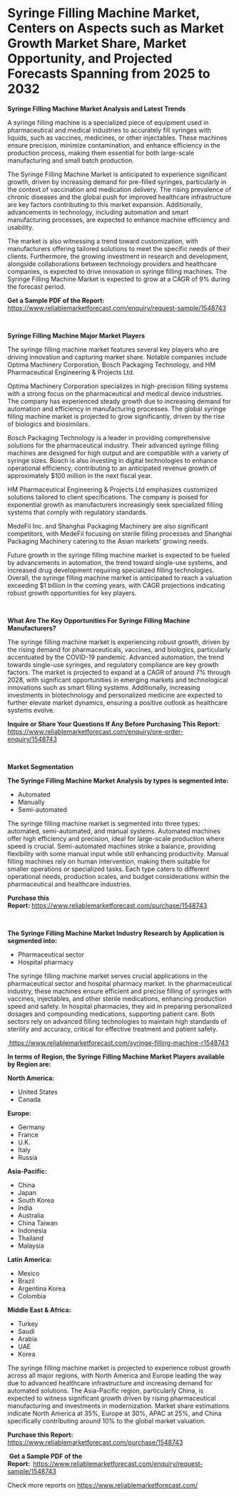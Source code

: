 <p><h1>Syringe Filling Machine Market, Centers on Aspects such as Market Growth Market Share, Market Opportunity, and Projected Forecasts Spanning from 2025 to 2032</h1></p><p><strong>Syringe Filling Machine Market Analysis and Latest Trends</strong></p>
<p><p>A syringe filling machine is a specialized piece of equipment used in pharmaceutical and medical industries to accurately fill syringes with liquids, such as vaccines, medicines, or other injectables. These machines ensure precision, minimize contamination, and enhance efficiency in the production process, making them essential for both large-scale manufacturing and small batch production. </p><p>The Syringe Filling Machine Market is anticipated to experience significant growth, driven by increasing demand for pre-filled syringes, particularly in the context of vaccination and medication delivery. The rising prevalence of chronic diseases and the global push for improved healthcare infrastructure are key factors contributing to this market expansion. Additionally, advancements in technology, including automation and smart manufacturing processes, are expected to enhance machine efficiency and usability.</p><p>The market is also witnessing a trend toward customization, with manufacturers offering tailored solutions to meet the specific needs of their clients. Furthermore, the growing investment in research and development, alongside collaborations between technology providers and healthcare companies, is expected to drive innovation in syringe filling machines. The Syringe Filling Machine Market is expected to grow at a CAGR of 9% during the forecast period.</p></p>
<p><strong>Get a Sample PDF of the Report:&nbsp;</strong> <a href="https://www.reliablemarketforecast.com/enquiry/request-sample/1548743?utm_campaign=2325&utm_medium=2&utm_source=Github&utm_content=ia&utm_term=04032025&utm_id=syringe-filling-machine">https://www.reliablemarketforecast.com/enquiry/request-sample/1548743</a></p>
<p>&nbsp;</p>
<p><strong>Syringe Filling Machine Major Market Players</strong></p>
<p><p>The syringe filling machine market features several key players who are driving innovation and capturing market share. Notable companies include Optima Machinery Corporation, Bosch Packaging Technology, and HM Pharmaceutical Engineering & Projects Ltd.</p><p>Optima Machinery Corporation specializes in high-precision filling systems with a strong focus on the pharmaceutical and medical device industries. The company has experienced steady growth due to increasing demand for automation and efficiency in manufacturing processes. The global syringe filling machine market is projected to grow significantly, driven by the rise of biologics and biosimilars.</p><p>Bosch Packaging Technology is a leader in providing comprehensive solutions for the pharmaceutical industry. Their advanced syringe filling machines are designed for high output and are compatible with a variety of syringe sizes. Bosch is also investing in digital technologies to enhance operational efficiency, contributing to an anticipated revenue growth of approximately $100 million in the next fiscal year.</p><p>HM Pharmaceutical Engineering & Projects Ltd emphasizes customized solutions tailored to client specifications. The company is poised for exponential growth as manufacturers increasingly seek specialized filling systems that comply with regulatory standards. </p><p>MedeFil Inc. and Shanghai Packaging Machinery are also significant competitors, with MedeFil focusing on sterile filling processes and Shanghai Packaging Machinery catering to the Asian markets' growing needs. </p><p>Future growth in the syringe filling machine market is expected to be fueled by advancements in automation, the trend toward single-use systems, and increased drug development requiring specialized filling technologies. Overall, the syringe filling machine market is anticipated to reach a valuation exceeding $1 billion in the coming years, with CAGR projections indicating robust growth opportunities for key players.</p></p>
<p>&nbsp;</p>
<p><strong>What Are The Key Opportunities For Syringe Filling Machine Manufacturers?</strong></p>
<p><p>The syringe filling machine market is experiencing robust growth, driven by the rising demand for pharmaceuticals, vaccines, and biologics, particularly accentuated by the COVID-19 pandemic. Advanced automation, the trend towards single-use syringes, and regulatory compliance are key growth factors. The market is projected to expand at a CAGR of around 7% through 2028, with significant opportunities in emerging markets and technological innovations such as smart filling systems. Additionally, increasing investments in biotechnology and personalized medicine are expected to further elevate market dynamics, ensuring a positive outlook as healthcare systems evolve.</p></p>
<p><strong>Inquire or Share Your Questions If Any Before Purchasing This Report:</strong> <a href="https://www.reliablemarketforecast.com/enquiry/pre-order-enquiry/1548743?utm_campaign=2325&utm_medium=2&utm_source=Github&utm_content=ia&utm_term=04032025&utm_id=syringe-filling-machine">https://www.reliablemarketforecast.com/enquiry/pre-order-enquiry/1548743</a></p>
<p>&nbsp;</p>
<p><strong>Market Segmentation</strong></p>
<p><strong>The Syringe Filling Machine Market Analysis by types is segmented into:</strong></p>
<p><ul><li>Automated</li><li>Manually</li><li>Semi-automated</li></ul></p>
<p><p>The syringe filling machine market is segmented into three types: automated, semi-automated, and manual systems. Automated machines offer high efficiency and precision, ideal for large-scale production where speed is crucial. Semi-automated machines strike a balance, providing flexibility with some manual input while still enhancing productivity. Manual filling machines rely on human intervention, making them suitable for smaller operations or specialized tasks. Each type caters to different operational needs, production scales, and budget considerations within the pharmaceutical and healthcare industries.</p></p>
<p><strong>Purchase this Report:&nbsp;</strong><a href="https://www.reliablemarketforecast.com/purchase/1548743?utm_campaign=2325&utm_medium=2&utm_source=Github&utm_content=ia&utm_term=04032025&utm_id=syringe-filling-machine">https://www.reliablemarketforecast.com/purchase/1548743</a></p>
<p>&nbsp;</p>
<p><strong>The Syringe Filling Machine Market Industry Research by Application is segmented into:</strong></p>
<p><ul><li>Pharmaceutical sector</li><li>Hospital pharmacy</li></ul></p>
<p><p>The syringe filling machine market serves crucial applications in the pharmaceutical sector and hospital pharmacy market. In the pharmaceutical industry, these machines ensure efficient and precise filling of syringes with vaccines, injectables, and other sterile medications, enhancing production speed and safety. In hospital pharmacies, they aid in preparing personalized dosages and compounding medications, supporting patient care. Both sectors rely on advanced filling technologies to maintain high standards of sterility and accuracy, critical for effective treatment and patient safety.</p></p>
<p><a href="https://www.reliablemarketforecast.com/syringe-filling-machine-r1548743?utm_campaign=2325&utm_medium=2&utm_source=Github&utm_content=ia&utm_term=04032025&utm_id=syringe-filling-machine">&nbsp;https://www.reliablemarketforecast.com/syringe-filling-machine-r1548743</a></p>
<p><strong>In terms of Region, the Syringe Filling Machine Market Players available by Region are:</strong></p>
<p>
    <p> <strong> North America: </strong>
        <ul>
            <li>United States</li>
            <li>Canada</li>
        </ul>
        </p> 
    <p> <strong> Europe: </strong>
        <ul>
            <li>Germany</li>
            <li>France</li>
            <li>U.K.</li>
            <li>Italy</li>
            <li>Russia</li>
        </ul>
        </p> 
    <p> <strong> Asia-Pacific: </strong>
        <ul>
            <li>China</li>
            <li>Japan</li>
            <li>South Korea</li>
            <li>India</li>
            <li>Australia</li>
            <li>China Taiwan</li>
            <li>Indonesia</li>
            <li>Thailand</li>
            <li>Malaysia</li>
        </ul>
        </p> 
    <p> <strong> Latin America: </strong>
        <ul>
            <li>Mexico</li>
            <li>Brazil</li>
            <li>Argentina Korea</li>
            <li>Colombia</li>
        </ul>
        </p> 
    <p> <strong> Middle East & Africa: </strong>
        <ul>
            <li>Turkey</li>
            <li>Saudi</li>
            <li>Arabia</li>
            <li>UAE</li>
            <li>Korea</li>
        </ul>
    </p>
    </p>
<p><p>The syringe filling machine market is projected to experience robust growth across all major regions, with North America and Europe leading the way due to advanced healthcare infrastructure and increasing demand for automated solutions. The Asia-Pacific region, particularly China, is expected to witness significant growth driven by rising pharmaceutical manufacturing and investments in modernization. Market share estimations indicate North America at 35%, Europe at 30%, APAC at 25%, and China specifically contributing around 10% to the global market valuation.</p></p>
<p><strong>Purchase this Report: </strong><a href="https://www.reliablemarketforecast.com/purchase/1548743?utm_campaign=2325&utm_medium=2&utm_source=Github&utm_content=ia&utm_term=04032025&utm_id=syringe-filling-machine">https://www.reliablemarketforecast.com/purchase/1548743</a></p>
<p>&nbsp;<strong>Get a Sample PDF of the Report:&nbsp;&nbsp;</strong><a href="https://www.reliablemarketforecast.com/enquiry/request-sample/1548743?utm_campaign=2325&utm_medium=2&utm_source=Github&utm_content=ia&utm_term=04032025&utm_id=syringe-filling-machine">https://www.reliablemarketforecast.com/enquiry/request-sample/1548743</a></p>
<p><strong></strong></p>
<p>Check more reports on <a href="https://www.reliablemarketforecast.com/?utm_campaign=2325&utm_medium=2&utm_source=Github&utm_content=ia&utm_term=04032025&utm_id=syringe-filling-machine">https://www.reliablemarketforecast.com/</a></p>